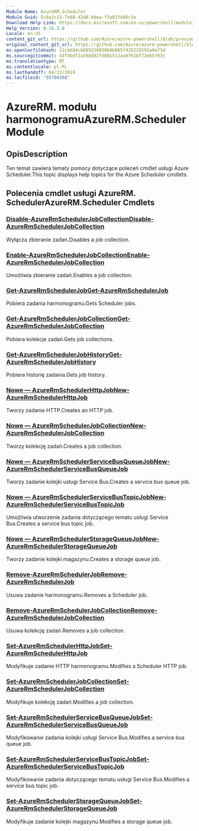 ```yaml
---
Module Name: AzureRM.Scheduler
Module Guid: 5c8a1c13-7e88-42d8-bbea-f3a81fdd6c1e
Download Help Link: https://docs.microsoft.com/en-us/powershell/module/azurerm.scheduler
Help Version: 0.16.3.0
Locale: en-US
content_git_url: https://github.com/Azure/azure-powershell/blob/preview/src/ResourceManager/Scheduler/Commands.Scheduler/help/AzureRM.Scheduler.md
original_content_git_url: https://github.com/Azure/azure-powershell/blob/preview/src/ResourceManager/Scheduler/Commands.Scheduler/help/AzureRM.Scheduler.md
ms.openlocfilehash: 11cb684cb68525603868b065f435219292a0e73d
ms.sourcegitcommit: 43f4bdf2a59dd82fd881512aa9761bf72eb5703c
ms.translationtype: MT
ms.contentlocale: pl-PL
ms.lasthandoff: 04/23/2019
ms.locfileid: "93704388"
---
```

# <span data-ttu-id="cd5e0-101">AzureRM. modułu harmonogramu</span><span class="sxs-lookup"><span data-stu-id="cd5e0-101">AzureRM.Scheduler Module</span></span>
## <span data-ttu-id="cd5e0-102">Opis</span><span class="sxs-lookup"><span data-stu-id="cd5e0-102">Description</span></span>
<span data-ttu-id="cd5e0-103">Ten temat zawiera tematy pomocy dotyczące poleceń cmdlet usługi Azure Scheduler.</span><span class="sxs-lookup"><span data-stu-id="cd5e0-103">This topic displays help topics for the Azure Scheduler cmdlets.</span></span>

## <span data-ttu-id="cd5e0-104">Polecenia cmdlet usługi AzureRM. Scheduler</span><span class="sxs-lookup"><span data-stu-id="cd5e0-104">AzureRM.Scheduler Cmdlets</span></span>
### [<span data-ttu-id="cd5e0-105">Disable-AzureRmSchedulerJobCollection</span><span class="sxs-lookup"><span data-stu-id="cd5e0-105">Disable-AzureRmSchedulerJobCollection</span></span>](Disable-AzureRmSchedulerJobCollection.md)
<span data-ttu-id="cd5e0-106">Wyłącza zbieranie zadań.</span><span class="sxs-lookup"><span data-stu-id="cd5e0-106">Disables a job collection.</span></span>

### [<span data-ttu-id="cd5e0-107">Enable-AzureRmSchedulerJobCollection</span><span class="sxs-lookup"><span data-stu-id="cd5e0-107">Enable-AzureRmSchedulerJobCollection</span></span>](Enable-AzureRmSchedulerJobCollection.md)
<span data-ttu-id="cd5e0-108">Umożliwia zbieranie zadań.</span><span class="sxs-lookup"><span data-stu-id="cd5e0-108">Enables a job collection.</span></span>

### [<span data-ttu-id="cd5e0-109">Get-AzureRmSchedulerJob</span><span class="sxs-lookup"><span data-stu-id="cd5e0-109">Get-AzureRmSchedulerJob</span></span>](Get-AzureRmSchedulerJob.md)
<span data-ttu-id="cd5e0-110">Pobiera zadania harmonogramu.</span><span class="sxs-lookup"><span data-stu-id="cd5e0-110">Gets Scheduler jobs.</span></span>

### [<span data-ttu-id="cd5e0-111">Get-AzureRmSchedulerJobCollection</span><span class="sxs-lookup"><span data-stu-id="cd5e0-111">Get-AzureRmSchedulerJobCollection</span></span>](Get-AzureRmSchedulerJobCollection.md)
<span data-ttu-id="cd5e0-112">Pobiera kolekcje zadań.</span><span class="sxs-lookup"><span data-stu-id="cd5e0-112">Gets job collections.</span></span>

### [<span data-ttu-id="cd5e0-113">Get-AzureRmSchedulerJobHistory</span><span class="sxs-lookup"><span data-stu-id="cd5e0-113">Get-AzureRmSchedulerJobHistory</span></span>](Get-AzureRmSchedulerJobHistory.md)
<span data-ttu-id="cd5e0-114">Pobiera historię zadania.</span><span class="sxs-lookup"><span data-stu-id="cd5e0-114">Gets job history.</span></span>

### [<span data-ttu-id="cd5e0-115">Nowe — AzureRmSchedulerHttpJob</span><span class="sxs-lookup"><span data-stu-id="cd5e0-115">New-AzureRmSchedulerHttpJob</span></span>](New-AzureRmSchedulerHttpJob.md)
<span data-ttu-id="cd5e0-116">Tworzy zadanie HTTP.</span><span class="sxs-lookup"><span data-stu-id="cd5e0-116">Creates an HTTP job.</span></span>

### [<span data-ttu-id="cd5e0-117">Nowe — AzureRmSchedulerJobCollection</span><span class="sxs-lookup"><span data-stu-id="cd5e0-117">New-AzureRmSchedulerJobCollection</span></span>](New-AzureRmSchedulerJobCollection.md)
<span data-ttu-id="cd5e0-118">Tworzy kolekcję zadań.</span><span class="sxs-lookup"><span data-stu-id="cd5e0-118">Creates a job collection.</span></span>

### [<span data-ttu-id="cd5e0-119">Nowe — AzureRmSchedulerServiceBusQueueJob</span><span class="sxs-lookup"><span data-stu-id="cd5e0-119">New-AzureRmSchedulerServiceBusQueueJob</span></span>](New-AzureRmSchedulerServiceBusQueueJob.md)
<span data-ttu-id="cd5e0-120">Tworzy zadanie kolejki usługi Service Bus.</span><span class="sxs-lookup"><span data-stu-id="cd5e0-120">Creates a service bus queue job.</span></span>

### [<span data-ttu-id="cd5e0-121">Nowe — AzureRmSchedulerServiceBusTopicJob</span><span class="sxs-lookup"><span data-stu-id="cd5e0-121">New-AzureRmSchedulerServiceBusTopicJob</span></span>](New-AzureRmSchedulerServiceBusTopicJob.md)
<span data-ttu-id="cd5e0-122">Umożliwia utworzenie zadania dotyczącego tematu usługi Service Bus.</span><span class="sxs-lookup"><span data-stu-id="cd5e0-122">Creates a service bus topic job.</span></span>

### [<span data-ttu-id="cd5e0-123">Nowe — AzureRmSchedulerStorageQueueJob</span><span class="sxs-lookup"><span data-stu-id="cd5e0-123">New-AzureRmSchedulerStorageQueueJob</span></span>](New-AzureRmSchedulerStorageQueueJob.md)
<span data-ttu-id="cd5e0-124">Tworzy zadanie kolejki magazynu.</span><span class="sxs-lookup"><span data-stu-id="cd5e0-124">Creates a storage queue job.</span></span>

### [<span data-ttu-id="cd5e0-125">Remove-AzureRmSchedulerJob</span><span class="sxs-lookup"><span data-stu-id="cd5e0-125">Remove-AzureRmSchedulerJob</span></span>](Remove-AzureRmSchedulerJob.md)
<span data-ttu-id="cd5e0-126">Usuwa zadanie harmonogramu.</span><span class="sxs-lookup"><span data-stu-id="cd5e0-126">Removes a Scheduler job.</span></span>

### [<span data-ttu-id="cd5e0-127">Remove-AzureRmSchedulerJobCollection</span><span class="sxs-lookup"><span data-stu-id="cd5e0-127">Remove-AzureRmSchedulerJobCollection</span></span>](Remove-AzureRmSchedulerJobCollection.md)
<span data-ttu-id="cd5e0-128">Usuwa kolekcję zadań.</span><span class="sxs-lookup"><span data-stu-id="cd5e0-128">Removes a job collection.</span></span>

### [<span data-ttu-id="cd5e0-129">Set-AzureRmSchedulerHttpJob</span><span class="sxs-lookup"><span data-stu-id="cd5e0-129">Set-AzureRmSchedulerHttpJob</span></span>](Set-AzureRmSchedulerHttpJob.md)
<span data-ttu-id="cd5e0-130">Modyfikuje zadanie HTTP harmonogramu.</span><span class="sxs-lookup"><span data-stu-id="cd5e0-130">Modifies a Scheduler HTTP job.</span></span>

### [<span data-ttu-id="cd5e0-131">Set-AzureRmSchedulerJobCollection</span><span class="sxs-lookup"><span data-stu-id="cd5e0-131">Set-AzureRmSchedulerJobCollection</span></span>](Set-AzureRmSchedulerJobCollection.md)
<span data-ttu-id="cd5e0-132">Modyfikuje kolekcję zadań.</span><span class="sxs-lookup"><span data-stu-id="cd5e0-132">Modifies a job collection.</span></span>

### [<span data-ttu-id="cd5e0-133">Set-AzureRmSchedulerServiceBusQueueJob</span><span class="sxs-lookup"><span data-stu-id="cd5e0-133">Set-AzureRmSchedulerServiceBusQueueJob</span></span>](Set-AzureRmSchedulerServiceBusQueueJob.md)
<span data-ttu-id="cd5e0-134">Modyfikowanie zadania kolejki usługi Service Bus.</span><span class="sxs-lookup"><span data-stu-id="cd5e0-134">Modifies a service bus queue job.</span></span>

### [<span data-ttu-id="cd5e0-135">Set-AzureRmSchedulerServiceBusTopicJob</span><span class="sxs-lookup"><span data-stu-id="cd5e0-135">Set-AzureRmSchedulerServiceBusTopicJob</span></span>](Set-AzureRmSchedulerServiceBusTopicJob.md)
<span data-ttu-id="cd5e0-136">Modyfikowanie zadania dotyczącego tematu usługi Service Bus.</span><span class="sxs-lookup"><span data-stu-id="cd5e0-136">Modifies a service bus topic job.</span></span>

### [<span data-ttu-id="cd5e0-137">Set-AzureRmSchedulerStorageQueueJob</span><span class="sxs-lookup"><span data-stu-id="cd5e0-137">Set-AzureRmSchedulerStorageQueueJob</span></span>](Set-AzureRmSchedulerStorageQueueJob.md)
<span data-ttu-id="cd5e0-138">Modyfikuje zadanie kolejki magazynu.</span><span class="sxs-lookup"><span data-stu-id="cd5e0-138">Modifies a storage queue job.</span></span>

